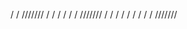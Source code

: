 
/     /  ///////
/     /     /
/     /     /
///////     /
/     /     /
/     /     / 
/     /  ///////
